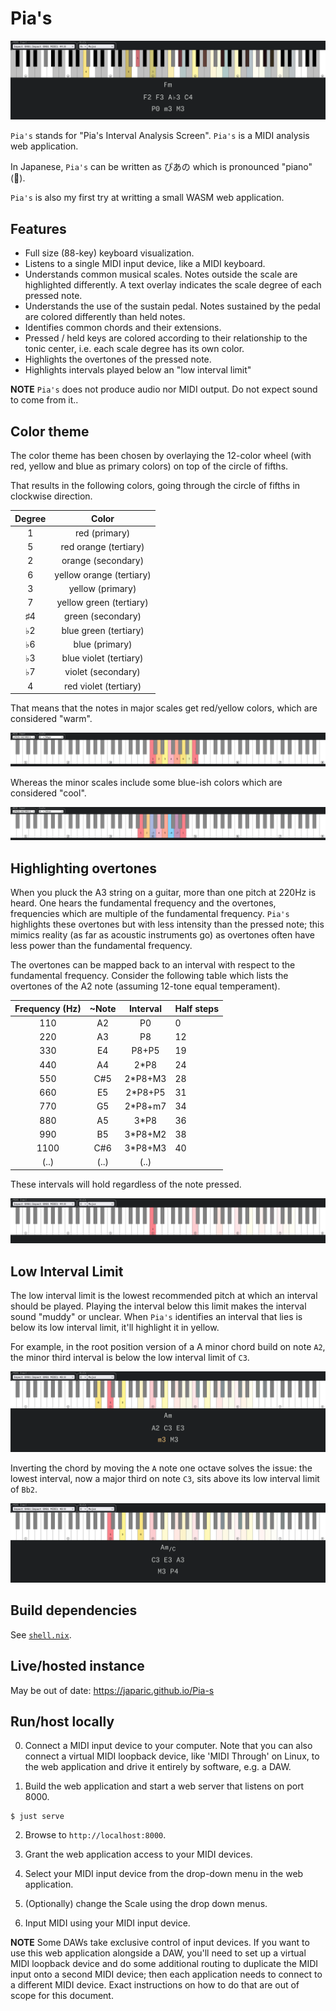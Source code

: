 # Pia's

![Web application showing a musical keyboard with some notes highlighted](./images/screenshot.png)

`Pia's` stands for "Pia's Interval Analysis Screen". `Pia's` is a MIDI analysis web application. 

In Japanese, `Pia's` can be written as ぴあの which is pronounced "piano" (🎹).

`Pia's` is also my first try at writting a small WASM web application.

## Features

- Full size (88-key) keyboard visualization.
- Listens to a single MIDI input device, like a MIDI keyboard.
- Understands common musical scales. Notes outside the scale are highlighted differently. A text overlay indicates the scale degree of each pressed note.
- Understands the use of the sustain pedal. Notes sustained by the pedal are colored differently than held notes.
- Identifies common chords and their extensions.
- Pressed / held keys are colored according to their relationship to the tonic center, i.e. each scale degree has its own color.
- Highlights the overtones of the pressed note.
- Highlights intervals played below an "low interval limit"

**NOTE** `Pia's` does not produce audio nor MIDI output. Do not expect sound to come from it..

## Color theme

The color theme has been chosen by overlaying the 12-color wheel (with red, yellow and blue as primary colors) on top of the circle of fifths.

That results in the following colors, going through the circle of fifths in clockwise direction.

| Degree | Color                    |
|:------:|:------------------------:|
| 1      | red (primary)            |
| 5      | red orange (tertiary)    |
| 2      | orange (secondary)       |
| 6      | yellow orange (tertiary) |
| 3      | yellow (primary)         |
| 7      | yellow green (tertiary)  |
| ♯4     | green (secondary)        |
| ♭2     | blue green (tertiary)    |
| ♭6     | blue (primary)           |
| ♭3     | blue violet (tertiary)   |
| ♭7     | violet (secondary)       |
| 4      | red violet (tertiary)    |

That means that the notes in major scales get red/yellow colors, which are considered "warm".

![A musical keyboard with the notes in the C major scale highlighted in red yellow colors](./images/major-scale.png)

Whereas the minor scales include some blue-ish colors which are considered "cool".

![A musical keyboard with the notes in the A minor scale highlighted in red yellow colors as well as blue-ish colors](./images/minor-scale.png)

## Highlighting overtones

When you pluck the A3 string on a guitar, more than one pitch at 220Hz is heard.
One hears the fundamental frequency and the overtones, frequencies which are multiple of the fundamental frequency.
`Pia's` highlights these overtones but with less intensity than the pressed note;
this mimics reality (as far as acoustic instruments go) as overtones often have less power than the fundamental frequency.

The overtones can be mapped back to an interval with respect to the fundamental frequency.
Consider the following table which lists the overtones of the A2 note (assuming 12-tone equal temperament).

| Frequency (Hz) | ~Note | Interval | Half steps |
|:--------------:|:-----:|:--------:|------------|
| 110            | A2    | P0       | 0          |
| 220            | A3    | P8       | 12         |
| 330            | E4    | P8+P5    | 19         |
| 440            | A4    | 2*P8     | 24         |
| 550            | C#5   | 2*P8+M3  | 28         |
| 660            | E5    | 2*P8+P5  | 31         |
| 770            | G5    | 2*P8+m7  | 34         |
| 880            | A5    | 3*P8     | 36         |
| 990            | B5    | 3*P8+M2  | 38         |
| 1100           | C#6   | 3*P8+M3  | 40         |
| (..)           | (..)  | (..)     |            |
 
These intervals will hold regardless of the note pressed.

![A musical keyboard where the pressed note C4 is highlighted in red and its overtones C5, G5, etc. are also highlighted but to a lesser extend](./images/overtones.png)

## Low Interval Limit

The low interval limit is the lowest recommended pitch at which an interval should be played.
Playing the interval below this limit makes the interval sound "muddy" or unclear.
When `Pia's` identifies an interval that lies is below its low interval limit, it'll highlight it in yellow.

For example, in the root position version of a A minor chord build on note `A2`, the minor third interval is below the low interval limit of `C3`. 

![The A minor chord in root position build on note A2 has a minor third interval below its low interval limit](./images/below-low-interval-limit.png)

Inverting the chord by moving the `A` note one octave solves the issue: the lowest interval, now a major third on note `C3`, sits above its low interval limit of `Bb2`.

![The A minor chord in first inversion build on note C3 has all its intervals above their low interval limit](./images/above-low-interval-limit.png)

## Build dependencies

See [`shell.nix`](./shell.nix).

## Live/hosted instance

May be out of date: https://japaric.github.io/Pia-s

## Run/host locally

0. Connect a MIDI input device to your computer. Note that you can also connect a virtual MIDI loopback device, like 'MIDI Through' on Linux, to the web application and drive it entirely by software, e.g. a DAW.

1. Build the web application and start a web server that listens on port 8000.

``` console
$ just serve
```

2. Browse to `http://localhost:8000`.

3. Grant the web application access to your MIDI devices.

4. Select your MIDI input device from the drop-down menu in the web application.

5. (Optionally) change the Scale using the drop down menus.

6. Input MIDI using your MIDI input device.

**NOTE** Some DAWs take exclusive control of input devices. If you want to use this web application alongside a DAW, you'll need to set up a virtual MIDI loopback device and do some additional routing to duplicate the MIDI input onto a second MIDI device; then each application needs to connect to a different MIDI device. Exact instructions on how to do that are out of scope for this document.
